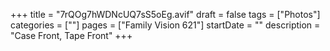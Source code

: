 +++
title = "7rQOg7hWDNcUQ7sS5oEg.avif"
draft = false
tags = ["Photos"]
categories = [""]
pages = ["Family Vision 621"]
startDate = ""
description = "Case Front, Tape Front"
+++
